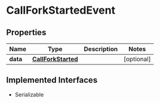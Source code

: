 

# CallForkStartedEvent

## Properties

Name | Type | Description | Notes
------------ | ------------- | ------------- | -------------
**data** | [**CallForkStarted**](CallForkStarted.md) |  |  [optional]


## Implemented Interfaces

* Serializable



